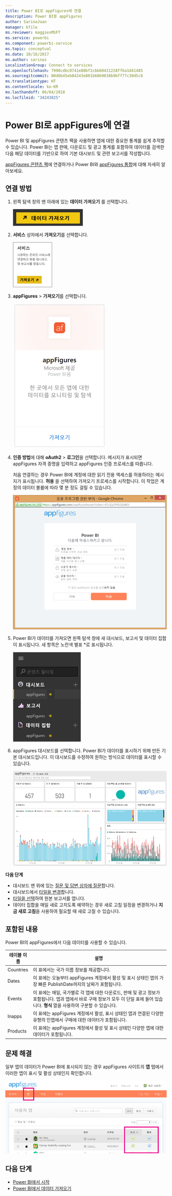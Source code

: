```yaml
---
title: Power BI로 appFigures에 연결
description: Power BI용 appFigures
author: SarinaJoan
manager: kfile
ms.reviewer: maggiesMSFT
ms.service: powerbi
ms.component: powerbi-service
ms.topic: conceptual
ms.date: 10/16/2017
ms.author: sarinas
LocalizationGroup: Connect to services
ms.openlocfilehash: 7990cdbc0741e80bf2cbb60431228ff6a1d41485
ms.sourcegitcommit: 80d6b45eb84243e801b60b9038b9bff77c30d5c8
ms.translationtype: HT
ms.contentlocale: ko-KR
ms.lasthandoff: 06/04/2018
ms.locfileid: "34243825"
---
```

# <a name="connect-to-appfigures-with-power-bi"></a>Power BI로 appFigures에 연결
Power BI 및 appFigures 콘텐츠 팩을 사용하면 앱에 대한 중요한 통계를 쉽게 추적할 수 있습니다. Power BI는 앱 판매, 다운로드 및 광고 통계를 포함하여 데이터를 검색한 다음 해당 데이터를 기반으로 하여 기본 대시보드 및 관련 보고서를 작성합니다.

[appFigures 콘텐츠 팩](https://app.powerbi.com/getdata/services/appfigures)에 연결하거나 Power BI와 [appFigures 통합](https://powerbi.microsoft.com/integrations/appfigures)에 대해 자세히 알아보세요.

## <a name="how-to-connect"></a>연결 방법
1. 왼쪽 탐색 창의 맨 아래에 있는 **데이터 가져오기** 를 선택합니다.
   
   ![](media/service-connect-to-appfigures/pbi_getdata.png)
2. **서비스** 상자에서 **가져오기**를 선택합니다.
   
   ![](media/service-connect-to-appfigures/pbi_getservices.png)
3. **appFigures** \> **가져오기**를 선택합니다.
   
   ![](media/service-connect-to-appfigures/appfigures.png)
4. **인증 방법**에 대해 **oAuth2** \> **로그인**을 선택합니다. 메시지가 표시되면 appFigures 자격 증명을 입력하고 appFigures 인증 프로세스를 따릅니다.
   
   처음 연결하는 경우 Power BI에 계정에 대한 읽기 전용 액세스를 허용하라는 메시지가 표시됩니다. **허용** 을 선택하여 가져오기 프로세스를 시작합니다. 이 작업은 계정의 데이터 볼륨에 따라 몇 분 정도 걸릴 수 있습니다.
   
   ![](media/service-connect-to-appfigures/appfiguresdoc_06.png)
5. Power BI가 데이터를 가져오면 왼쪽 탐색 창에 새 대시보드, 보고서 및 데이터 집합이 표시됩니다. 새 항목은 노란색 별표 \*로 표시됩니다.
   
    ![](media/service-connect-to-appfigures/pbi_appfigures3.png)
6. appFigures 대시보드를 선택합니다. Power BI가 데이터를 표시하기 위해 만든 기본 대시보드입니다. 이 대시보드를 수정하여 원하는 방식으로 데이터를 표시할 수 있습니다.
   
    ![](media/service-connect-to-appfigures/appfiguresdoc_01.png)

**다음 단계**

* 대시보드 맨 위에 있는 [질문 및 답변 상자에 질문](power-bi-q-and-a.md)합니다.
* 대시보드에서 [타일을 변경](service-dashboard-edit-tile.md)합니다.
* [타일을 선택](service-dashboard-tiles.md)하여 원본 보고서를 엽니다.
* 데이터 집합을 매일 새로 고치도록 예약하는 경우 새로 고침 일정을 변경하거나 **지금 새로 고침**을 사용하여 필요할 때 새로 고칠 수 있습니다.

## <a name="whats-included"></a>포함된 내용
Power BI의 appFigures에서 다음 데이터를 사용할 수 있습니다.

| **테이블 이름** | **설명** |
| --- | --- |
| Countries |이 표에서는 국가 이름 정보를 제공합니다. |
| Dates |이 표에는 오늘부터 appFigures 계정에서 활성 및 표시 상태인 앱의 가장 빠른 PublishDate까지의 날짜가 포함됩니다. |
| Events |이 표에는 매일, 국가별로 각 앱에 대한 다운로드, 판매 및 광고 정보가 포함됩니다. 앱과 앱에서 바로 구매 정보가 모두 이 단일 표에 들어 있습니다. <strong>형식</strong> 열을 사용하여 구분할 수 있습니다. |
| Inapps |이 표에는 appFigures 계정에서 활성, 표시 상태인 앱과 연결된 다양한 유형의 인앱에서 구매에 대한 데이터가 포함됩니다. |
| Products |이 표에는 appFigures 계정에서 활성 및 표시 상태인 다양한 앱에 대한 데이터가 포함됩니다. |

## <a name="troubleshooting"></a>문제 해결
일부 앱의 데이터가 Power BI에 표시되지 않는 경우 appFigures 사이트의 **앱** 탭에서 이러한 앱이 표시 및 활성 상태인지 확인합니다.

![](media/service-connect-to-appfigures/appfiguresdoc_11.png)

## <a name="next-steps"></a>다음 단계
* [Power BI에서 시작](service-get-started.md)
* [Power BI에서 데이터 가져오기](service-get-data.md)

